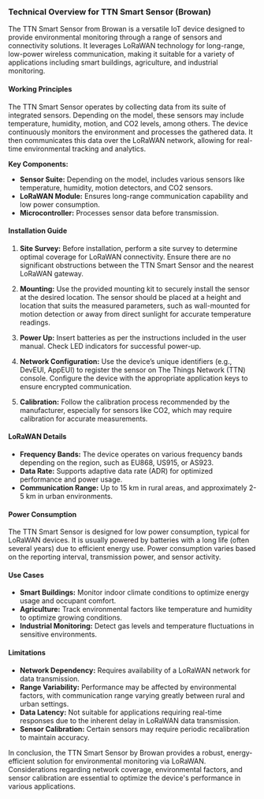 ### Technical Overview for TTN Smart Sensor (Browan)

The TTN Smart Sensor from Browan is a versatile IoT device designed to provide environmental monitoring through a range of sensors and connectivity solutions. It leverages LoRaWAN technology for long-range, low-power wireless communication, making it suitable for a variety of applications including smart buildings, agriculture, and industrial monitoring.

#### Working Principles

The TTN Smart Sensor operates by collecting data from its suite of integrated sensors. Depending on the model, these sensors may include temperature, humidity, motion, and CO2 levels, among others. The device continuously monitors the environment and processes the gathered data. It then communicates this data over the LoRaWAN network, allowing for real-time environmental tracking and analytics.

**Key Components:**

- **Sensor Suite:** Depending on the model, includes various sensors like temperature, humidity, motion detectors, and CO2 sensors.
- **LoRaWAN Module:** Ensures long-range communication capability and low power consumption.
- **Microcontroller:** Processes sensor data before transmission.

#### Installation Guide

1. **Site Survey:** Before installation, perform a site survey to determine optimal coverage for LoRaWAN connectivity. Ensure there are no significant obstructions between the TTN Smart Sensor and the nearest LoRaWAN gateway.

2. **Mounting:** Use the provided mounting kit to securely install the sensor at the desired location. The sensor should be placed at a height and location that suits the measured parameters, such as wall-mounted for motion detection or away from direct sunlight for accurate temperature readings.

3. **Power Up:** Insert batteries as per the instructions included in the user manual. Check LED indicators for successful power-up.

4. **Network Configuration:** Use the device’s unique identifiers (e.g., DevEUI, AppEUI) to register the sensor on The Things Network (TTN) console. Configure the device with the appropriate application keys to ensure encrypted communication.

5. **Calibration:** Follow the calibration process recommended by the manufacturer, especially for sensors like CO2, which may require calibration for accurate measurements.

#### LoRaWAN Details

- **Frequency Bands:** The device operates on various frequency bands depending on the region, such as EU868, US915, or AS923.
- **Data Rate:** Supports adaptive data rate (ADR) for optimized performance and power usage.
- **Communication Range:** Up to 15 km in rural areas, and approximately 2-5 km in urban environments.

#### Power Consumption

The TTN Smart Sensor is designed for low power consumption, typical for LoRaWAN devices. It is usually powered by batteries with a long life (often several years) due to efficient energy use. Power consumption varies based on the reporting interval, transmission power, and sensor activity.

#### Use Cases

- **Smart Buildings:** Monitor indoor climate conditions to optimize energy usage and occupant comfort.
- **Agriculture:** Track environmental factors like temperature and humidity to optimize growing conditions.
- **Industrial Monitoring:** Detect gas levels and temperature fluctuations in sensitive environments.

#### Limitations

- **Network Dependency:** Requires availability of a LoRaWAN network for data transmission.
- **Range Variability:** Performance may be affected by environmental factors, with communication range varying greatly between rural and urban settings.
- **Data Latency:** Not suitable for applications requiring real-time responses due to the inherent delay in LoRaWAN data transmission.
- **Sensor Calibration:** Certain sensors may require periodic recalibration to maintain accuracy.

In conclusion, the TTN Smart Sensor by Browan provides a robust, energy-efficient solution for environmental monitoring via LoRaWAN. Considerations regarding network coverage, environmental factors, and sensor calibration are essential to optimize the device's performance in various applications.